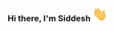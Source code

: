 ### Hi there, I'm Siddesh <img src="https://raw.githubusercontent.com/ABSphreak/ABSphreak/master/gifs/Hi.gif" width="30px"></h1>

<!--
**siddeshbb/siddeshbb** is a ✨ _special_ ✨ repository because its `README.md` (this file) appears on your GitHub profile.

Here are some ideas to get you started:

- 🔭 I’m currently working on ...
- 🌱 I’m currently learning ...
- 👯 I’m looking to collaborate on ...
- 🤔 I’m looking for help with ...
- 💬 Ask me about ...
- 📫 How to reach me: ...
- 😄 Pronouns: ...
- ⚡ Fun fact: ...
[![Siddesh's Github Stats](https://github-readme-stats.vercel.app/api?username=siddeshbb&show_icons=true&count_private=true)](https://github.com/siddeshbb/github-readme-stats)
-->
